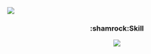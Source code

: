 <img src="https://capsule-render.vercel.app/api?type=rect&color=gradient&customColorList=0&height=300&section=header&text=Hello:)&fontSize=90" />

<h3 align=center>:shamrock:Skill</h3>

<div align=center><img src="https://img.shields.io/badge/Python-3776AB?style=plastic&logo=Python&logoColor=white"/></div>


<!--
**swooojin/swooojin** is a ✨ _special_ ✨ repository because its `README.md` (this file) appears on your GitHub profile.

Here are some ideas to get you started:

- 🔭 I’m currently working on ...
- 🌱 I’m currently learning ...
- 👯 I’m looking to collaborate on ...
- 🤔 I’m looking for help with ...
- 💬 Ask me about ...
- 📫 How to reach me: ...
- 😄 Pronouns: ...
- ⚡ Fun fact: ...
-->
